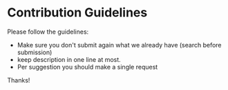 # Contribution Guidelines

Please follow the guidelines:

- Make sure you don't submit again what we already have (search before submission)
- keep description in one line at most.
- Per suggestion you should make a single request

Thanks!
